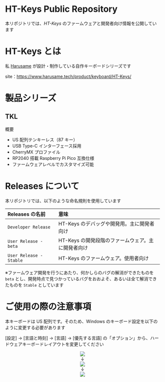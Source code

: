 # HT-Keys Public Repository

本リポジトリでは、_HT-Keys_ のファームウェアと開発者向け情報を公開しています

# HT-Keys とは

私 [Harusame](https://twitter.com/HarusameTech) が設計・制作している自作キーボードシリーズです

site：<https://www.harusame.tech/product/keyboard/HT-Keys/>

# 製品シリーズ

## TKL

概要

- US 配列テンキーレス（87 キー）
- USB Type-C インターフェース採用
- CherryMX プロファイル
- RP2040 搭載 Raspberry Pi Pico 互換仕様
- ファームウェアレベルでカスタマイズ可能

# Releases について

本リポジトリでは、以下のような命名規則を使用しています

| Releases の名前 | 意味 |
|:----|:----|
| `Developer Release` | HT-Keys のデバッグや開発用。主に開発者向け |
| `User Release - beta` | HT-Keys の開発段階のファームウェア。主に開発者向け |
| `User Release - Stable` | HT-Keys のファームウェア。使用者向け |

※ファームウェア開発を行うにあたり、何かしらのバグの解消ができたものを `beta` とし、開発時点で見つかっているバグをおおよそ、あるいは全て解消できたものを `Stable` としています

# ご使用の際の注意事項

本キーボードは US 配列です。そのため、Windows のキーボード設定を以下のように変更する必要があります

[設定] -> [言語と時刻] -> [言語] -> [優先する言語] の「オプション」から、ハードウェアキーボードレイアウトを変更してください

<div align="center"><img src="https://user-images.githubusercontent.com/95992721/223290590-b2c7e64a-7791-4b0e-9e55-03f8c428e896.png"></div>
<div align="center">↓</div>
<div align="center"><img src="https://user-images.githubusercontent.com/95992721/223290757-b25cfca1-7e08-4824-9c6c-0a4f3b5d9bf7.png"></div>
<div align="center">↓</div>
<div align="center"><img src="https://user-images.githubusercontent.com/95992721/223290737-ae6536b0-0dc5-4523-9bb1-e338c6b78499.png"></div>
